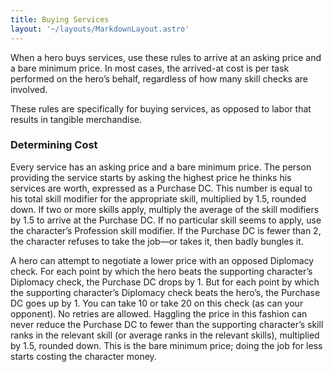 ```yaml
---
title: Buying Services
layout: '~/layouts/MarkdownLayout.astro'
---
```

When a hero buys services, use these rules to arrive at an asking price and a
bare minimum price. In most cases, the arrived-at cost is per task performed
on the hero’s behalf, regardless of how many skill checks are involved.

These rules are specifically for buying services, as opposed to labor that
results in tangible merchandise.

### Determining Cost

Every service has an asking price and a bare minimum price. The person
providing the service starts by asking the highest price he thinks his
services are worth, expressed as a Purchase DC. This number is equal to his
total skill modifier for the appropriate skill, multiplied by 1.5, rounded
down. If two or more skills apply, multiply the average of the skill modifiers
by 1.5 to arrive at the Purchase DC. If no particular skill seems to apply,
use the character’s Profession skill modifier. If the Purchase DC is fewer
than 2, the character refuses to take the job—or takes it, then badly bungles
it.

A hero can attempt to negotiate a lower price with an opposed Diplomacy check.
For each point by which the hero beats the supporting character’s Diplomacy
check, the Purchase DC drops by 1. But for each point by which the supporting
character’s Diplomacy check beats the hero’s, the Purchase DC goes up by 1.
You can take 10 or take 20 on this check (as can your opponent). No retries
are allowed. Haggling the price in this fashion can never reduce the Purchase
DC to fewer than the supporting character’s skill ranks in the relevant skill
(or average ranks in the relevant skills), multiplied by 1.5, rounded down.
This is the bare minimum price; doing the job for less starts costing the
character money.

